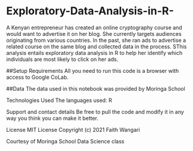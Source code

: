 # Exploratory-Data-Analysis-in-R-

A Kenyan entrepreneur has created an online cryptography course and would want to advertise it on her blog. She currently targets audiences originating from various countries. In the past, she ran ads to advertise a related course on the same blog and collected data in the process. SThis analysis entails exploratory data analysis in R to help her identify which individuals are most likely to click on her ads. 

##Setup Requirements
All you need to run this code is a browser with access to Google CoLab.

##Data
The data used in this notebook was provided by Moringa School

Technologies Used
The languages used: R

Support and contact details
Be free to pull the code and modify it in any way you think you can make it better.

License
MIT License Copyright (c) 2021 Faith Wangari 

Courtesy of Moringa School Data Science class
